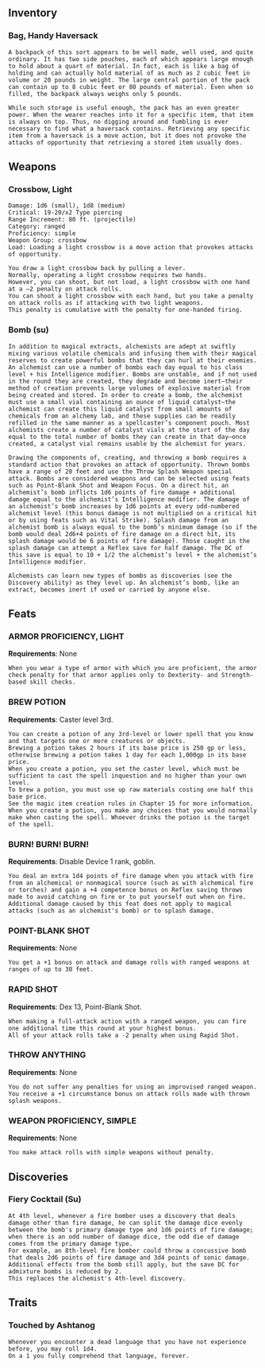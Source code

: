 
## Inventory

### Bag, Handy Haversack

    A backpack of this sort appears to be well made, well used, and quite ordinary. It has two side pouches, each of which appears large enough to hold about a quart of material. In fact, each is like a bag of holding and can actually hold material of as much as 2 cubic feet in volume or 20 pounds in weight. The large central portion of the pack can contain up to 8 cubic feet or 80 pounds of material. Even when so filled, the backpack always weighs only 5 pounds.

    While such storage is useful enough, the pack has an even greater power. When the wearer reaches into it for a specific item, that item is always on top. Thus, no digging around and fumbling is ever necessary to find what a haversack contains. Retrieving any specific item from a haversack is a move action, but it does not provoke the attacks of opportunity that retrieving a stored item usually does.

## **Weapons**

### Crossbow, Light

    Damage: 1d6 (small), 1d8 (medium) 
    Critical: 19-20/x2 Type piercing
    Range Increment: 80 ft. (projectile)
    Category: ranged 
    Proficiency: simple
    Weapon Group: crossbow
    Load: Loading a light crossbow is a move action that provokes attacks of opportunity.

    You draw a light crossbow back by pulling a lever. 
    Normally, operating a light crossbow requires two hands. 
    However, you can shoot, but not load, a light crossbow with one hand at a –2 penalty on attack rolls. 
    You can shoot a light crossbow with each hand, but you take a penalty on attack rolls as if attacking with two light weapons. 
    This penalty is cumulative with the penalty for one-handed firing.

### Bomb (su)

    In addition to magical extracts, alchemists are adept at swiftly mixing various volatile chemicals and infusing them with their magical reserves to create powerful bombs that they can hurl at their enemies. An alchemist can use a number of bombs each day equal to his class level + his Intelligence modifier. Bombs are unstable, and if not used in the round they are created, they degrade and become inert—their method of creation prevents large volumes of explosive material from being created and stored. In order to create a bomb, the alchemist must use a small vial containing an ounce of liquid catalyst—the alchemist can create this liquid catalyst from small amounts of chemicals from an alchemy lab, and these supplies can be readily refilled in the same manner as a spellcaster’s component pouch. Most alchemists create a number of catalyst vials at the start of the day equal to the total number of bombs they can create in that day—once created, a catalyst vial remains usable by the alchemist for years.

    Drawing the components of, creating, and throwing a bomb requires a standard action that provokes an attack of opportunity. Thrown bombs have a range of 20 feet and use the Throw Splash Weapon special attack. Bombs are considered weapons and can be selected using feats such as Point-Blank Shot and Weapon Focus. On a direct hit, an alchemist’s bomb inflicts 1d6 points of fire damage + additional damage equal to the alchemist’s Intelligence modifier. The damage of an alchemist’s bomb increases by 1d6 points at every odd-numbered alchemist level (this bonus damage is not multiplied on a critical hit or by using feats such as Vital Strike). Splash damage from an alchemist bomb is always equal to the bomb’s minimum damage (so if the bomb would deal 2d6+4 points of fire damage on a direct hit, its splash damage would be 6 points of fire damage). Those caught in the splash damage can attempt a Reflex save for half damage. The DC of this save is equal to 10 + 1/2 the alchemist’s level + the alchemist’s Intelligence modifier.

    Alchemists can learn new types of bombs as discoveries (see the Discovery ability) as they level up. An alchemist’s bomb, like an extract, becomes inert if used or carried by anyone else.

## **Feats**

### **ARMOR PROFICIENCY, LIGHT**

**Requirements**: None

    When you wear a type of armor with which you are proficient, the armor check penalty for that armor applies only to Dexterity- and Strength-based skill checks.

### **BREW POTION**

**Requirements**: Caster level 3rd.

    You can create a potion of any 3rd-level or lower spell that you know and that targets one or more creatures or objects. 
    Brewing a potion takes 2 hours if its base price is 250 gp or less, otherwise brewing a potion takes 1 day for each 1,000gp in its base price. 
    When you create a potion, you set the caster level, which must be sufficient to cast the spell inquestion and no higher than your own level. 
    To brew a potion, you must use up raw materials costing one half this base price. 
    See the magic item creation rules in Chapter 15 for more information. 
    When you create a potion, you make any choices that you would normally make when casting the spell. Whoever drinks the potion is the target of the spell.

### **BURN! BURN! BURN!**

**Requirements**: Disable Device 1 rank, goblin.

    You deal an extra 1d4 points of fire damage when you attack with fire from an alchemical or nonmagical source (such as with alchemical fire or torches) and gain a +4 competence bonus on Reflex saving throws made to avoid catching on fire or to put yourself out when on fire.
    Additional damage caused by this feat does not apply to magical attacks (such as an alchemist's bomb) or to splash damage.

### **POINT-BLANK SHOT**

**Requirements**: None

    You get a +1 bonus on attack and damage rolls with ranged weapons at ranges of up to 30 feet.

### **RAPID SHOT**

**Requirements**: Dex 13, Point-Blank Shot.

    When making a full-attack action with a ranged weapon, you can fire one additional time this round at your highest bonus. 
    All of your attack rolls take a -2 penalty when using Rapid Shot.

### **THROW ANYTHING**

**Requirements**: None

    You do not suffer any penalties for using an improvised ranged weapon. 
    You receive a +1 circumstance bonus on attack rolls made with thrown splash weapons.

### **WEAPON PROFICIENCY, SIMPLE**

**Requirements**: None

    You make attack rolls with simple weapons without penalty.

## **Discoveries**

### **Fiery Cocktail (Su)**
    At 4th level, whenever a fire bomber uses a discovery that deals damage other than fire damage, he can split the damage dice evenly between the bomb's primary damage type and 1d6 points of fire damage; 
    when there is an odd number of damage dice, the odd die of damage comes from the primary damage type. 
    For example, an 8th-level fire bomber could throw a concussive bomb that deals 2d6 points of fire damage and 3d4 points of sonic damage. 
    Additional effects from the bomb still apply, but the save DC for admixture bombs is reduced by 2. 
    This replaces the alchemist's 4th-level discovery.

## **Traits**

### **Touched by Ashtanog**

    Whenever you encounter a dead language that you have not experience before, you may roll 1d4. 
    On a 1 you fully comprehend that language, forever.